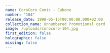 ```yaml
---
name: CoroCoro Comic - Cubone
number: "104"
release_date: 1998-05-15T00:00:00.000+02:00
collection_name: Unnumbered Promotional card
image: /uploads/corocoro-104.jpg
first_edition: false
holographic: false
missing: false
---
```

